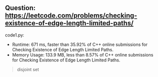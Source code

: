 ## Question: https://leetcode.com/problems/checking-existence-of-edge-length-limited-paths/

code1.py:
* Runtime: 671 ms, faster than 35.92% of C++ online submissions for Checking Existence of Edge Length Limited Paths.
* Memory Usage: 133.9 MB, less than 8.57% of C++ online submissions for Checking Existence of Edge Length Limited Paths.
> disjoint set
